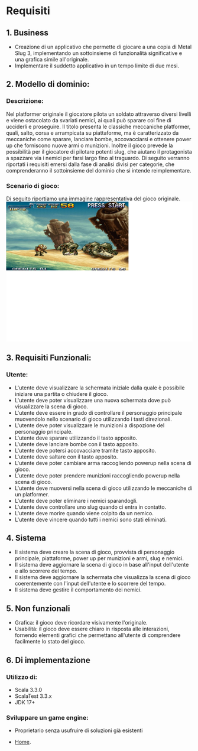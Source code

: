 
# Requisiti

## 1. Business 
* Creazione di un applicativo che permette di giocare a una copia di Metal Slug 3, implementando un sottoinsieme di funzionalità significative e una grafica simile all'originale.
* Implementare il suddetto applicativo in un tempo limite di due mesi.
## 2. Modello di dominio:
### Descrizione: 
Nel platformer originale il giocatore pilota un soldato attraverso diversi livelli e viene ostacolato da svariati nemici, ai quali può sparare col fine di ucciderli e proseguire. Il titolo presenta le classiche meccaniche platformer, quali, salto, corsa e arrampicata su piattaforme, ma è caratterizzato da meccaniche come sparare, lanciare bombe, accovacciarsi e ottenere power up che forniscono nuove armi o munizioni. Inoltre il gioco prevede la possibilità per il giocatore di pilotare potenti slug, che aiutano il protagonista a spazzare via i nemici per farsi largo fino al traguardo. Di seguito verranno riportati i requisiti emersi dalla fase di analisi divisi per categorie, che comprenderanno il sottoinsieme del dominio che si intende reimplementare.
### Scenario di gioco: 
Di seguito riportiamo una immagine rappresentativa del gioco originale.
![MetalSlug3_Dominio](./docs/img/MetalSlug_Scenario_Dominio.png)


## 3. Requisiti Funzionali:
### Utente:
* L'utente deve visualizzare la schermata iniziale dalla quale è possibile iniziare una partita o chiudere il gioco.
* L'utente deve poter visualizzare una nuova schermata dove può visualizzare la scena di gioco.
* L'utente deve essere in grado di controllare il personaggio principale muovendolo nello scenario di gioco utilizzando i tasti direzionali.
* L'utente deve poter visualizzare le munizioni a dispozione del personaggio principale.
* L'utente deve sparare utilizzando il tasto apposito.
* L'utente deve lanciare bombe con il tasto apposito.
* L'utente deve potersi accovacciare tramite tasto apposito.
* L'utente deve saltare con il tasto apposito.
* L'utente deve poter cambiare arma raccogliendo powerup nella scena di gioco.
* L'utente deve poter prendere munizioni raccogliendo powerup nella scena di gioco.
* L'utente deve muoversi nella scena di gioco utilizzando le meccaniche di un platformer.
* L'utente deve poter eliminare i nemici sparandogli.
* L'utente deve controllare uno slug quando ci entra in contatto.
* L'utente deve morire quando viene colpito da un nemico.
* L'utente deve vincere quando tutti i nemici sono stati eliminati.

## 4. Sistema
* Il sistema deve creare la scena di gioco, provvista di personaggio principale, piattaforme, power up per munizioni e armi, slug e nemici.
* Il sistema deve aggiornare la scena di gioco in base all'input dell'utente e allo scorrere del tempo.
* Il sistema deve aggiornare la schermata che visualizza la scena di gioco coerentemente con l'input dell'utente e lo scorrere del tempo.
* Il sistema deve gestire il comportamento dei nemici.

## 5. Non funzionali
* Grafica: il gioco deve ricordare visivamente l'originale.
* Usabilità: il gioco deve essere chiaro in risposta alle interazioni, fornendo elementi grafici che permettano all'utente di comprendere facilmente lo stato del gioco.
  
## 6. Di implementazione
### Utilizzo di:
* Scala 3.3.0
* ScalaTest 3.3.x
* JDK 17+
### Sviluppare un game engine:
* Proprietario senza usufruire di soluzioni già esistenti


* [Home](./index.md).


